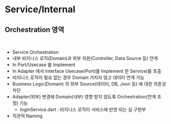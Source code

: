 # Service/Internal
## Orchestration 영역
<br>

- Service Orchestration
- 내부 비지니스 로직(Domain)과 외부 자원(Controller, Data Source 등) 연계
- In Port/Usecase 를 Implement
- In Adapter 에서 Interface Usecase/Port(를 Implement 한 Service)를 호출
- 비지니스 로직이 필요 없는 경우 Domain 거치지 않고 데이터 연계 가능
- Business Logic(Domain) 의 외부 Source(데이터, DB, Json 등) 에 대한 의존성 차단
- Adapter(외부) 변경에 Domain(내부) 영향 받지 않도록 Orchestration(연계 조정) 기능
  - loginService.dart : 비지니스 로직이 서비스에 반영 되는 실 구현부
- 직관적 Naming